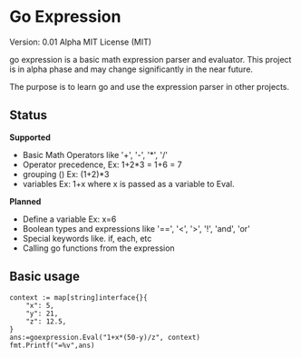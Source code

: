 # Go Expression

Version: 0.01 Alpha
MIT License (MIT)

go expression is a basic math expression parser and evaluator. This project is in
alpha phase and may change significantly in the near future.

The purpose is to learn go and use the expression parser in other projects.

## Status

**Supported**

- Basic Math Operators like '+', '-', '*', '/'
- Operator precedence, Ex: 1+2*3 = 1+6 = 7
- grouping () Ex: (1+2)*3
- variables Ex: 1+x where x is passed as a variable to Eval.

**Planned**

- Define a variable Ex: x=6
- Boolean types and expressions like '==', '<', '>', '!', 'and', 'or'
- Special keywords like. if, each, etc
- Calling go functions from the expression


## Basic usage

	context := map[string]interface{}{
		"x": 5,
		"y": 21,
		"z": 12.5,
	}
    ans:=goexpression.Eval("1+x*(50-y)/z", context)
	fmt.Printf("=%v",ans)

